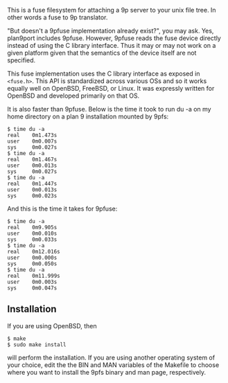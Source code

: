 This is a fuse filesystem for attaching a 9p server to your unix file
tree. In other words a fuse to 9p translator.

"But doesn't a 9pfuse implementation already exist?", you may ask. Yes,
plan9port includes 9pfuse. However, 9pfuse reads the fuse device directly
instead of using the C library interface. Thus it may or may not work
on a given platform given that the semantics of the device itself are
not specified.

This fuse implementation uses the C library interface as exposed
in `<fuse.h>`. This API is standardized across various OSs and so
it works equally well on OpenBSD, FreeBSD, or Linux. It was expressly
written for OpenBSD and developed primarily on that OS.

It is also faster than 9pfuse. Below is the time it took to run du
-a on my home directory on a plan 9 installation mounted by 9pfs:

```
$ time du -a
real    0m1.473s
user    0m0.007s
sys     0m0.027s
$ time du -a
real    0m1.467s
user    0m0.013s
sys     0m0.027s
$ time du -a
real    0m1.447s
user    0m0.013s
sys     0m0.023s
```

And this is the time it takes for 9pfuse:

```
$ time du -a
real    0m9.905s
user    0m0.010s
sys     0m0.033s
$ time du -a
real    0m12.016s
user    0m0.000s
sys     0m0.050s
$ time du -a
real    0m11.999s
user    0m0.003s
sys     0m0.047s
```

Installation
------------
If you are using OpenBSD, then
```
$ make
$ sudo make install
```
will perform the installation. If you are using another operating
system of your choice, edit the the BIN and MAN variables of the
Makefile to choose where you want to install the 9pfs binary and
man page, respectively.
